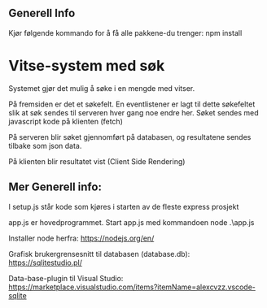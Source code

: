 ## Generell Info
Kjør følgende kommando for å få alle pakkene-du trenger:
npm install


# Vitse-system med søk
Systemet gjør det mulig å søke i en mengde med vitser.

På fremsiden er det et søkefelt. En eventlistener er lagt til dette
søkefeltet slik at søk sendes til serveren hver gang noe endre her.
Søket sendes med javascript kode på klienten (fetch)

På serveren blir søket gjennomført på databasen, og resultatene sendes
tilbake som json data.

På klienten blir resultatet vist (Client Side Rendering)

## Mer Generell info:

I setup.js står kode som kjøres i starten av de fleste express prosjekt

app.js er hovedprogrammet. Start app.js med kommandoen node .\app.js

Installer node herfra:
https://nodejs.org/en/

Grafisk brukergrensesnitt til databasen (database.db):
https://sqlitestudio.pl/

Data-base-plugin til Visual Studio:
https://marketplace.visualstudio.com/items?itemName=alexcvzz.vscode-sqlite